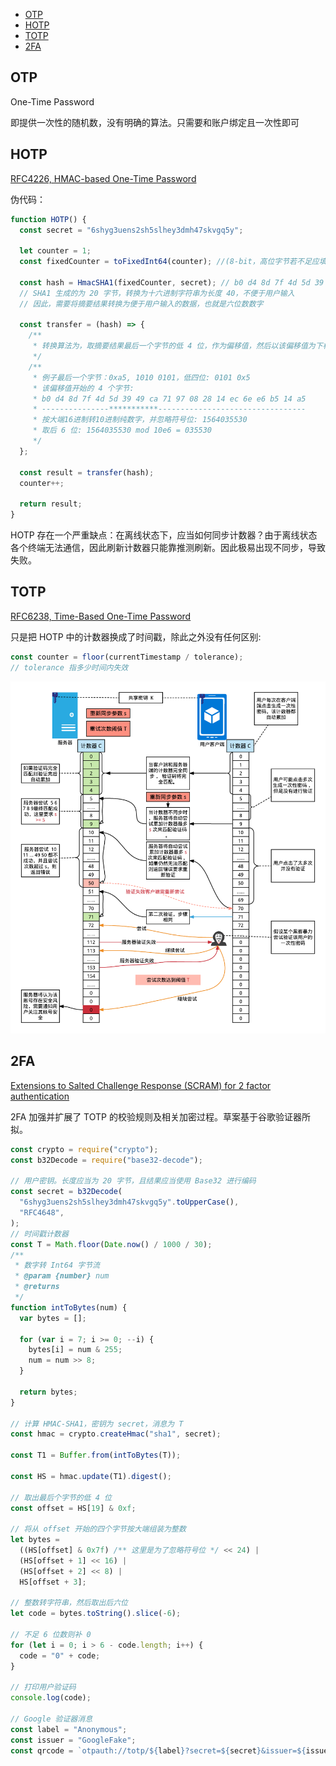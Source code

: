 - [OTP](#otp)
- [HOTP](#hotp)
- [TOTP](#totp)
- [2FA](#2fa)

## OTP

One-Time Password

即提供一次性的随机数，没有明确的算法。只需要和账户绑定且一次性即可

## HOTP

[RFC4226, HMAC-based One-Time Password](https://datatracker.ietf.org/doc/html/rfc4226)

伪代码：

```js
function HOTP() {
  const secret = "6shyg3uens2sh5slhey3dmh47skvgq5y";

  let counter = 1;
  const fixedCounter = toFixedInt64(counter); //(8-bit，高位字节若不足应填充 0x00)

  const hash = HmacSHA1(fixedCounter, secret); // b0 d4 8d 7f 4d 5d 39 49 ca 71 97 08 28 14 ec 6e e6 b5 14 a5
  // SHA1 生成的为 20 字节，转换为十六进制字符串为长度 40，不便于用户输入
  // 因此，需要将摘要结果转换为便于用户输入的数据，也就是六位数数字

  const transfer = (hash) => {
    /**
     * 转换算法为，取摘要结果最后一个字节的低 4 位，作为偏移值，然后以该偏移值为下标，从摘要中取从下标为该偏移值开始的 4 个字节，按大端模式组合成一个纯数字并忽略符号位，再取这个数字的后六位。长度不足 6 的高位补 0。
     */
    /**
     * 例子最后一个字节：0xa5, 1010 0101，低四位: 0101 0x5
     * 该偏移值开始的 4 个字节:
     * b0 d4 8d 7f 4d 5d 39 49 ca 71 97 08 28 14 ec 6e e6 b5 14 a5
     * ---------------***********---------------------------------
     * 按大端16进制转10进制纯数字，并忽略符号位: 1564035530
     * 取后 6 位: 1564035530 mod 10e6 = 035530
     */
  };

  const result = transfer(hash);
  counter++;

  return result;
}
```

HOTP 存在一个严重缺点：在离线状态下，应当如何同步计数器？由于离线状态各个终端无法通信，因此刷新计数器只能靠推测刷新。因此极易出现不同步，导致失败。

## TOTP

[RFC6238, Time-Based One-Time Password](https://datatracker.ietf.org/doc/html/rfc6238)

只是把 HOTP 中的计数器换成了时间戳，除此之外没有任何区别:

```js
const counter = floor(currentTimestamp / tolerance);
// tolerance 指多少时间内失效
```

![失败尝试](../assets/HOTP_verification_process.png)

## 2FA

[Extensions to Salted Challenge Response (SCRAM) for 2 factor authentication](https://datatracker.ietf.org/doc/html/draft-melnikov-scram-2fa-03)

2FA 加强并扩展了 TOTP 的校验规则及相关加密过程。草案基于谷歌验证器所拟。

```js
const crypto = require("crypto");
const b32Decode = require("base32-decode");

// 用户密钥。长度应当为 20 字节，且结果应当使用 Base32 进行编码
const secret = b32Decode(
  "6shyg3uens2sh5slhey3dmh47skvgq5y".toUpperCase(),
  "RFC4648",
);
// 时间戳计数器
const T = Math.floor(Date.now() / 1000 / 30);
/**
 * 数字转 Int64 字节流
 * @param {number} num
 * @returns
 */
function intToBytes(num) {
  var bytes = [];

  for (var i = 7; i >= 0; --i) {
    bytes[i] = num & 255;
    num = num >> 8;
  }

  return bytes;
}

// 计算 HMAC-SHA1，密钥为 secret，消息为 T
const hmac = crypto.createHmac("sha1", secret);

const T1 = Buffer.from(intToBytes(T));

const HS = hmac.update(T1).digest();

// 取出最后个字节的低 4 位
const offset = HS[19] & 0xf;

// 将从 offset 开始的四个字节按大端组装为整数
let bytes =
  ((HS[offset] & 0x7f) /** 这里是为了忽略符号位 */ << 24) |
  (HS[offset + 1] << 16) |
  (HS[offset + 2] << 8) |
  HS[offset + 3];

// 整数转字符串，然后取出后六位
let code = bytes.toString().slice(-6);

// 不足 6 位数则补 0
for (let i = 0; i > 6 - code.length; i++) {
  code = "0" + code;
}

// 打印用户验证码
console.log(code);

// Google 验证器消息
const label = "Anonymous";
const issuer = "GoogleFake";
const qrcode = `otpauth://totp/${label}?secret=${secret}&issuer=${issuer}`;
```

